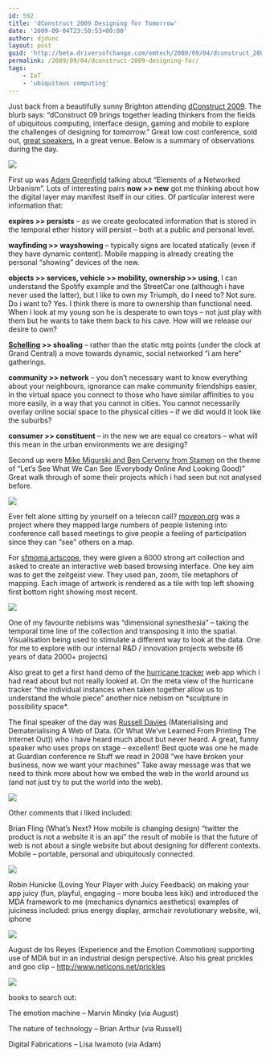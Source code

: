 ```yaml
---
id: 592
title: 'dConstruct 2009 Designing for Tomorrow'
date: '2009-09-04T23:50:53+00:00'
author: djdunc
layout: post
guid: 'http://beta.driversofchange.com/emtech/2009/09/04/dconstruct_2009_designing_for/'
permalink: /2009/09/04/dconstruct-2009-designing-for/
tags:
    - IoT
    - 'ubiquitous computing'
---
```


Just back from a beautifully sunny Brighton attending [dConstruct 2009](http://2009.dconstruct.org/). The blurb says: “dConstruct 09 brings together leading thinkers from the fields of ubiquitous computing, interface design, gaming and mobile to explore the challenges of designing for tomorrow.” Great low cost conference, sold out, [great speakers](http://2009.dconstruct.org/schedule/), in a great venue. Below is a summary of observations during the day.

![](https://i0.wp.com/farm4.static.flickr.com/3464/3887652505_0149f84347.jpg?w=1170)

First up was [Adam Greenfield](http://speedbird.wordpress.com/) talking about “Elements of a Networked Urbanism”. Lots of interesting pairs **now &gt;&gt; new** got me thinking about how the digital layer may manifest itself in our cities. Of particular interest were information that:

**expires &gt;&gt; persists** – as we create geolocated information that is stored in the temporal ether history will persist – both at a public and personal level.

**wayfinding &gt;&gt; wayshowing** – typically signs are located statically (even if they have dynamic content). Mobile mapping is already creating the personal “showing” devices of the new.

**objects &gt;&gt; services, vehicle &gt;&gt; mobility, ownership &gt;&gt; using**, I can understand the Spotify example and the StreetCar one (although i have never used the latter), but I like to own my Triumph, do I need to? Not sure. Do i want to? Yes. I think there is more to ownership than functional need. When i look at my young son he is desperate to own toys – not just play with them but he wants to take them back to his cave. How will we release our desire to own?

**[Schelling](http://en.wikipedia.org/wiki/Focal_point_%28game_theory%29) &gt;&gt; shoaling** – rather than the static mtg points (under the clock at Grand Central) a move towards dynamic, social networked “i am here” gatherings.

**community &gt;&gt; network** – you don’t necessary want to know everything about your neighbours, ignorance can make community friendships easier, in the virtual space you connect to those who have similar affinities to you more easily, in a way that you cannot in cities. You cannot necessarily overlay online social space to the physical cities – if we did would it look like the suburbs?

**consumer &gt;&gt; constituent** – in the new we are equal co creators – what will this mean in the urban environments we are desiging?

Second up were [Mike Migurski and Ben Cerveny from Stamen](http://stamen.com/) on the theme of “Let’s See What We Can See (Everybody Online And Looking Good)” Great walk through of some their projects which i had seen but not analysed before.

![](https://i0.wp.com/farm4.static.flickr.com/3422/3887648513_22687eed40.jpg?w=1170)

Ever felt alone sitting by yourself on a telecon call? [moveon.org](http://stamen.com/clients/moveon_work) was a project where they mapped large numbers of people listening into conference call based meetings to give people a feeling of participation since they can “see” others on a map.

For [sfmoma artscope](http://www.sfmoma.org/pages/artscope), they were given a 6000 strong art collection and asked to create an interactive web based browsing interface. One key aim was to get the zeitgeist view. They used pan, zoom, tile metaphors of mapping. Each image of artwork is rendered as a tile with top left showing first bottom right showing most recent.

![](https://i0.wp.com/farm3.static.flickr.com/2603/3887648913_47e6ea294d.jpg?w=1170)

One of my favourite nebisms was “dimensional synesthesia” – taking the temporal time line of the collection and transposing it into the spatial. Visualisation being used to stimulate a different way to look at the data. One for me to explore with our internal R&amp;D / innovation projects website (6 years of data 2000+ projects)

Also great to get a first hand demo of the [hurricane tracker](http://stamen.com/msnbc_historical_hurricane_maps) web app which i had read about but not really looked at. On the meta view of the hurricane tracker “the individual instances when taken together allow us to understand the whole piece” another nice nebism on \*sculpture in possibility space\*.

The final speaker of the day was [Russell Davies](http://russelldavies.typepad.com/home/) (Materialising and Dematerialising A Web of Data. (Or What We’ve Learned From Printing The Internet Out)) who i have heard much about but never heard. A great, funny speaker who uses props on stage – excellent! Best quote was one he made at Guardian conference re Stuff we read in 2008 “we have broken your business, now we want your machines” Take away message was that we need to think more about how we embed the web in the world around us (and not just try to put the world into the web).

![](https://i0.wp.com/farm3.static.flickr.com/2631/3887651937_ab5e2ccd73.jpg?w=1170)

Other comments that i liked included:

Brian Fling (What’s Next? How mobile is changing design) “twitter the product is not a website it is an api” the result of mobile is that the future of web is not about a single website but about designing for different contexts. Mobile – portable, personal and ubiquitously connected.

![](https://i0.wp.com/farm3.static.flickr.com/2621/3888443740_7215ba0d4f.jpg?w=1170)

Robin Hunicke (Loving Your Player with Juicy Feedback) on making your app juicy (fun, playful, engaging – more bouba less kiki) and introduced the MDA framework to me (mechanics dynamics aesthetics) examples of juiciness included: prius energy display, armchair revolutionary website, wii, iphone

![](https://i0.wp.com/farm3.static.flickr.com/2551/3887651301_ab3d9467fd.jpg?w=1170)

August de los Reyes (Experience and the Emotion Commotion) supporting use of MDA but in an industrial design perspective. Also his great prickles and goo clip – <http://www.neticons.net/prickles>

![](https://i0.wp.com/farm4.static.flickr.com/3467/3887651631_2fbf6ef13a.jpg?w=1170)

books to search out:

The emotion machine – Marvin Minsky (via August)

The nature of technology – Brian Arthur (via Russell)

Digital Fabrications – Lisa Iwamoto (via Adam)